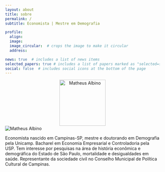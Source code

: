 ```yaml
---
layout: about
title: sobre
permalink: /
subtitle: Economista | Mestre em Demografia

profile:
  align: 
  image: 
  image_circular:  # crops the image to make it circular
  address: 

news: true  # includes a list of news items
selected_papers: true # includes a list of papers marked as "selected={true}"
social: false  # includes social icons at the bottom of the page
---
```


<center>
<img src="https://albinomath.github.io/assets/img/foto-matheus.png" alt="Matheus Albino" width="150"/>
</center>

<span class="link">
   <img class="selfie" alt="Matheus Albino" src="https://albinomath.github.io/assets/img/foto-matheus.png"/>
</span>

Economista nascido em Campinas-SP, mestre e doutorando em Demografia pela Unicamp. Bacharel em Economia Empresarial e Controladoria pela USP. Tem interesse por pesquisas na área de história econômica e demográfica do Estado de São Paulo, mortalidade e desigualdades em saúde. Representante da sociedade civil no Conselho Municipal de Política Cultural de Campinas.
